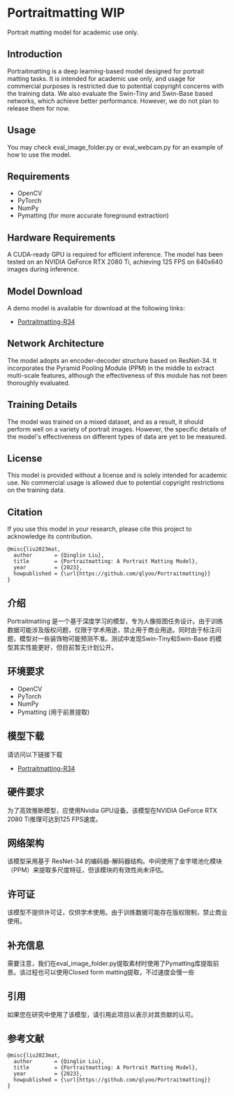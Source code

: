 # Portraitmatting WIP

Portrait matting model for academic use only.

## Introduction

Portraitmatting is a deep learning-based model designed for portrait matting tasks. It is intended for academic use only, and usage for commercial purposes is restricted due to potential copyright concerns with the training data. We also evaluate the Swin-Tiny and Swin-Base based networks, which achieve better performance. However, we do not plan to release them for now.

## Usage

You may check eval_image_folder.py or eval_webcam.py for an example of how to use the model.

## Requirements

- OpenCV
- PyTorch
- NumPy
- Pymatting (for more accurate foreground extraction)

## Hardware Requirements

A CUDA-ready GPU is required for efficient inference. The model has been tested on an NVIDIA GeForce RTX 2080 Ti, achieving 125 FPS on 640x640 images during inference.

## Model Download

A demo model is available for download at the following links:

- [Portraitmatting-R34](https://wwlv.lanzout.com/ir9go1hq9cbc)

## Network Architecture

The model adopts an encoder-decoder structure based on ResNet-34. It incorporates the Pyramid Pooling Module (PPM) in the middle to extract multi-scale features, although the effectiveness of this module has not been thoroughly evaluated.

## Training Details

The model was trained on a mixed dataset, and as a result, it should perform well on a variety of portrait images. However, the specific details of the model's effectiveness on different types of data are yet to be measured.

## License

This model is provided without a license and is solely intended for academic use. No commercial usage is allowed due to potential copyright restrictions on the training data.

## Citation

If you use this model in your research, please cite this project to acknowledge its contribution.

```plaintext
@misc{liu2023mat,
  author       = {Qinglin Liu},
  title        = {Portraitmatting: A Portrait Matting Model},
  year         = {2023},
  howpublished = {\url{https://github.com/qlyoo/Portraitmatting}}
}
```

## 介绍

Portraitmatting 是一个基于深度学习的模型，专为人像抠图任务设计。由于训练数据可能涉及版权问题，仅限于学术用途，禁止用于商业用途。同时由于标注问题，模型对一些装饰物可能预测不准。测试中发现Swin-Tiny和Swin-Base
的模型其实性能更好，但目前暂无计划公开。

## 环境要求

- OpenCV
- PyTorch
- NumPy
- Pymatting (用于前景提取)

## 模型下载

请访问以下链接下载

- [Portraitmatting-R34](https://wwlv.lanzout.com/ir9go1hq9cbc)

## 硬件要求

为了高效推断模型，应使用Nvidia GPU设备。该模型在NVIDIA GeForce RTX 2080 Ti推理可达到125 FPS速度。

## 网络架构

该模型采用基于 ResNet-34 的编码器-解码器结构。中间使用了金字塔池化模块（PPM）来提取多尺度特征，但该模块的有效性尚未评估。

## 许可证

该模型不提供许可证，仅供学术使用。由于训练数据可能存在版权限制，禁止商业使用。

## 补充信息

需要注意，我们在eval_image_folder.py提取素材时使用了Pymatting库提取前景。该过程也可以使用Closed form matting提取，不过速度会慢一些


## 引用

如果您在研究中使用了该模型，请引用此项目以表示对其贡献的认可。

## 参考文献

```plaintext
@misc{liu2023mat,
  author       = {Qinglin Liu},
  title        = {Portraitmatting: A Portrait Matting Model},
  year         = {2023},
  howpublished = {\url{https://github.com/qlyoo/Portraitmatting}}
}
```
